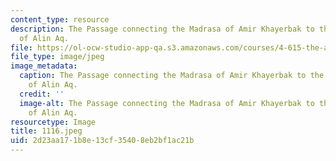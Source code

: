 ```yaml
---
content_type: resource
description: The Passage connecting the Madrasa of Amir Khayerbak to the old palace
  of Alin Aq.
file: https://ol-ocw-studio-app-qa.s3.amazonaws.com/courses/4-615-the-architecture-of-cairo-spring-2002/2d23aa171b8e13cf35408eb2bf1ac21b_1116.jpeg
file_type: image/jpeg
image_metadata:
  caption: The Passage connecting the Madrasa of Amir Khayerbak to the old palace
    of Alin Aq.
  credit: ''
  image-alt: The Passage connecting the Madrasa of Amir Khayerbak to the old palace
    of Alin Aq.
resourcetype: Image
title: 1116.jpeg
uid: 2d23aa17-1b8e-13cf-3540-8eb2bf1ac21b
---
```


